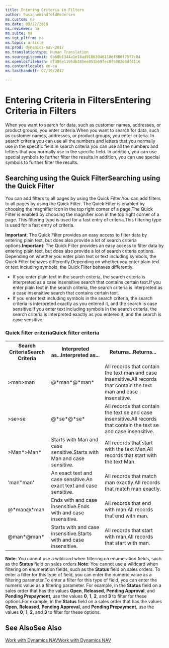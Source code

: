 ```yaml
---
title: Entering Criteria in Filters
author: SusanneWindfeldPedersen
ms.custom: na
ms.date: 09/22/2016
ms.reviewer: na
ms.suite: na
ms.tgt_pltfrm: na
ms.topic: article
ms.prod: dynamics-nav-2017
ms.translationtype: Human Translation
ms.sourcegitcommit: 6b60b1344a1e18ad91863046110df880f75f7c04
ms.openlocfilehash: df386e1195db385ee053b69fec0f5082d8df4116
ms.contentlocale: en-ca
ms.lasthandoff: 07/19/2017

---
```


# <a name="entering-criteria-in-filters"></a><span data-ttu-id="f0883-102">Entering Criteria in Filters</span><span class="sxs-lookup"><span data-stu-id="f0883-102">Entering Criteria in Filters</span></span>
<span data-ttu-id="f0883-103">When you want to search for data, such as customer names, addresses, or product groups, you enter criteria.</span><span class="sxs-lookup"><span data-stu-id="f0883-103">When you want to search for data, such as customer names, addresses, or product groups, you enter criteria.</span></span> <span data-ttu-id="f0883-104">In search criteria you can use all the numbers and letters that you normally use in the specific field.</span><span class="sxs-lookup"><span data-stu-id="f0883-104">In search criteria you can use all the numbers and letters that you normally use in the specific field.</span></span> <span data-ttu-id="f0883-105">In addition, you can use special symbols to further filter the results.</span><span class="sxs-lookup"><span data-stu-id="f0883-105">In addition, you can use special symbols to further filter the results.</span></span>

## <a name="searching-using-the-quick-filter"></a><span data-ttu-id="f0883-106">Searching using the Quick Filter</span><span class="sxs-lookup"><span data-stu-id="f0883-106">Searching using the Quick Filter</span></span>
<span data-ttu-id="f0883-107">You can add filters to all pages by using the Quick Filter.</span><span class="sxs-lookup"><span data-stu-id="f0883-107">You can add filters to all pages by using the Quick Filter.</span></span> <span data-ttu-id="f0883-108">The Quick Filter is enabled by choosing the magnifier icon in the top right corner of a page.</span><span class="sxs-lookup"><span data-stu-id="f0883-108">The Quick Filter is enabled by choosing the magnifier icon in the top right corner of a page.</span></span> <span data-ttu-id="f0883-109">This filtering type is used for a fast entry of criteria.</span><span class="sxs-lookup"><span data-stu-id="f0883-109">This filtering type is used for a fast entry of criteria.</span></span>

<span data-ttu-id="f0883-110">**Important**: The Quick Filter provides an easy access to filter data by entering plain text, but does also provide a lot of search criteria options.</span><span class="sxs-lookup"><span data-stu-id="f0883-110">**Important**: The Quick Filter provides an easy access to filter data by entering plain text, but does also provide a lot of search criteria options.</span></span> <span data-ttu-id="f0883-111">Depending on whether you enter plain text or text including symbols, the Quick Filter behaves differently.</span><span class="sxs-lookup"><span data-stu-id="f0883-111">Depending on whether you enter plain text or text including symbols, the Quick Filter behaves differently.</span></span>  
- <span data-ttu-id="f0883-112">If you enter plain text in the search criteria, the search criteria is interpreted as a case insensitive search that contains certain text.</span><span class="sxs-lookup"><span data-stu-id="f0883-112">If you enter plain text in the search criteria, the search criteria is interpreted as a case insensitive search that contains certain text.</span></span>  
- <span data-ttu-id="f0883-113">If you enter text including symbols in the search criteria, the search criteria is interpreted exactly as you entered it, and the search is case sensitive.</span><span class="sxs-lookup"><span data-stu-id="f0883-113">If you enter text including symbols in the search criteria, the search criteria is interpreted exactly as you entered it, and the search is case sensitive.</span></span>

### <a name="quick-filter-criteria"></a><span data-ttu-id="f0883-114">Quick filter criteria</span><span class="sxs-lookup"><span data-stu-id="f0883-114">Quick filter criteria</span></span>
<!-- html syntax because symbols conflict with MarkDown syntax -->
<TABLE>
  <TR>
    <TH><span data-ttu-id="f0883-115">Search Criteria</span><span class="sxs-lookup"><span data-stu-id="f0883-115">Search Criteria</span></span></TH>
    <TH><span data-ttu-id="f0883-116">Interpreted as...</span><span class="sxs-lookup"><span data-stu-id="f0883-116">Interpreted as...</span></span></TH>
    <TH><span data-ttu-id="f0883-117">Returns...</span><span class="sxs-lookup"><span data-stu-id="f0883-117">Returns...</span></span></TH>
  </TR>
  <TR>
    <TD><span data-ttu-id="f0883-118">>man</span><span class="sxs-lookup"><span data-stu-id="f0883-118">>man</span></span></TD>
    <TD><span data-ttu-id="f0883-119">@*man*</span><span class="sxs-lookup"><span data-stu-id="f0883-119">@*man*</span></span></TD>
    <TD><span data-ttu-id="f0883-120">All records that contain the text man and case insensitive.</span><span class="sxs-lookup"><span data-stu-id="f0883-120">All records that contain the text man and case insensitive.</span></span></TD>
  </TR>
  <TR>
    <TD><span data-ttu-id="f0883-121">>se</span><span class="sxs-lookup"><span data-stu-id="f0883-121">>se</span></span></TD>
    <TD><span data-ttu-id="f0883-122">@*se*</span><span class="sxs-lookup"><span data-stu-id="f0883-122">@*se*</span></span></TD>
    <TD><span data-ttu-id="f0883-123">All records that contain the text se and case insensitive.</span><span class="sxs-lookup"><span data-stu-id="f0883-123">All records that contain the text se and case insensitive.</span></span></TD>
  </TR>
  <TR>
    <TD><span data-ttu-id="f0883-124">>Man*</span><span class="sxs-lookup"><span data-stu-id="f0883-124">>Man*</span></span></TD>
    <TD><span data-ttu-id="f0883-125">Starts with Man and case sensitive.</span><span class="sxs-lookup"><span data-stu-id="f0883-125">Starts with Man and case sensitive.</span></span></TD>
    <TD><span data-ttu-id="f0883-126">All records that start with the text Man.</span><span class="sxs-lookup"><span data-stu-id="f0883-126">All records that start with the text Man.</span></span></TD>
  </TR>
  <TR>
    <TD><span data-ttu-id="f0883-127">'man'</span><span class="sxs-lookup"><span data-stu-id="f0883-127">'man'</span></span></TD>
    <TD><span data-ttu-id="f0883-128">An exact text and case sensitive.</span><span class="sxs-lookup"><span data-stu-id="f0883-128">An exact text and case sensitive.</span></span></TD>
    <TD><span data-ttu-id="f0883-129">All records that match man exactly.</span><span class="sxs-lookup"><span data-stu-id="f0883-129">All records that match man exactly.</span></span></TD>
  </TR>
  <TR>
    <TD><span data-ttu-id="f0883-130">@*man</span><span class="sxs-lookup"><span data-stu-id="f0883-130">@*man</span></span></TD>
    <TD><span data-ttu-id="f0883-131">Ends with and case insensitive.</span><span class="sxs-lookup"><span data-stu-id="f0883-131">Ends with and case insensitive.</span></span></TD>
    <TD><span data-ttu-id="f0883-132">All records that end with man.</span><span class="sxs-lookup"><span data-stu-id="f0883-132">All records that end with man.</span></span></TD>
  </TR>
  <TR>
    <TD><span data-ttu-id="f0883-133">@man*</span><span class="sxs-lookup"><span data-stu-id="f0883-133">@man*</span></span></TD>
    <TD><span data-ttu-id="f0883-134">Starts with and case insensitive.</span><span class="sxs-lookup"><span data-stu-id="f0883-134">Starts with and case insensitive.</span></span></TD>
    <TD><span data-ttu-id="f0883-135">All records that start with man.</span><span class="sxs-lookup"><span data-stu-id="f0883-135">All records that start with man.</span></span></TD>
  </TR>
</TABLE>

<span data-ttu-id="f0883-136">**Note**: You cannot use a wildcard when filtering on enumeration fields, such as the **Status** field on sales orders.</span><span class="sxs-lookup"><span data-stu-id="f0883-136">**Note**: You cannot use a wildcard when filtering on enumeration fields, such as the **Status** field on sales orders.</span></span> <span data-ttu-id="f0883-137">To enter a filter for this type of field, you can enter the numeric value as a filtering parameter.</span><span class="sxs-lookup"><span data-stu-id="f0883-137">To enter a filter for this type of field, you can enter the numeric value as a filtering parameter.</span></span> <span data-ttu-id="f0883-138">For example, in the **Status** field on a sales order that has the values **Open**, **Released**, **Pending Approval**, and **Pending Prepayment**, use the values **0**, **1**, **2**, and **3** to filter for these options.</span><span class="sxs-lookup"><span data-stu-id="f0883-138">For example, in the **Status** field on a sales order that has the values **Open**, **Released**, **Pending Approval**, and **Pending Prepayment**, use the values **0**, **1**, **2**, and **3** to filter for these options.</span></span>  

## <a name="see-also"></a><span data-ttu-id="f0883-139">See Also</span><span class="sxs-lookup"><span data-stu-id="f0883-139">See Also</span></span>
[<span data-ttu-id="f0883-140">Work with Dynamics NAV</span><span class="sxs-lookup"><span data-stu-id="f0883-140">Work with Dynamics NAV</span></span>](ui-work-product.md)

